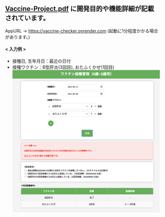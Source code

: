 ## [Vaccine-Project.pdf](https://github.com/K-chiro/vaccine-checker/blob/main/Vaccine-Project.pdf) に開発目的や機能詳細が記載されています。
 AppURL -> https://vaccine-checker.onrender.com
 (起動に1分程度かかる場合があります。)

#### < 入力例 >
- 接種日, 生年月日：最近の日付
- 接種ワクチン：B型肝炎(3回目), おたふくかぜ(1回目)
![イメージ](./output-image.png)

